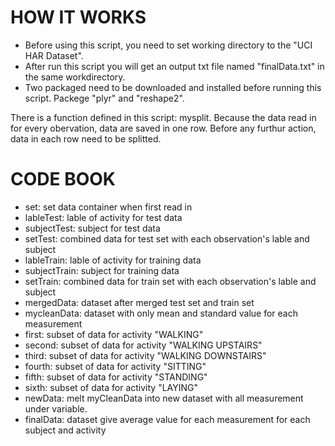 HOW IT WORKS
===================
+ Before using this script, you need to set working directory to the "UCI HAR Dataset". 
+ After run this script you will get an output txt file named "finalData.txt" in the same workdirectory. 
+ Two packaged need to be downloaded and installed before running this script. Packege "plyr" and "reshape2".

There is a function defined in this script: mysplit. Because the data read in for every obervation, data are saved in one row. Before any furthur action, data in each row need to be splitted. 

CODE BOOK
==========
+ set: set data container when first read in
+ lableTest: lable of activity for test data
+ subjectTest: subject for test data
+ setTest: combined data for test set with each observation's lable and subject
+ lableTrain: lable of activity for training data
+ subjectTrain: subject for training data
+ setTrain: combined data for train set with each observation's lable and subject
+ mergedData: dataset after merged test set and train set
+ mycleanData: dataset with only mean and standard value for each measurement
+ first: subset of data for activity "WALKING"
+ second: subset of data for activity "WALKING UPSTAIRS"
+ third: subset of data for activity "WALKING DOWNSTAIRS"
+ fourth: subset of data for activity "SITTING"
+ fifth: subset of data for activity "STANDING"
+ sixth: subset of data for activity "LAYING"
+ newData: melt myCleanData into new dataset with all measurement under variable.
+ finalData: dataset give average value for each measurement for each subject and activity
